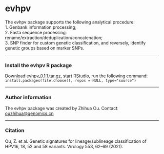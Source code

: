 # evhpv

The evhpv package supports the following analytical procedure:  
    1. Genbank information processing;  
    2. Fasta sequence processing: rename/extraction/deduplication/concatenation;  
    3. SNP finder for custom genetic classification, and reversely, identify genetic groups based on marker SNPs.
    
***

### Install the evhpv R package
Download evhpv_0.1.1.tar.gz, start RStudio, run the following command:  
`install.packages(file.choose(), repos = NULL, type="source")`

***
   
### Author information
The evhpv package was created by Zhihua Ou. Contact: ouzhihua@genomics.cn

  
 ***  
### Citation
Ou, Z. et al. Genetic signatures for lineage/sublineage classification of HPV16, 18, 52 and 58 variants. Virology 553, 62–69 (2021).
